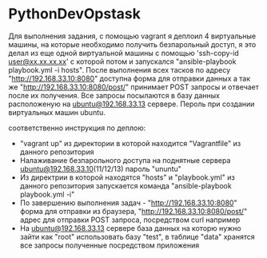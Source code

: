 # PythonDevOpstask

Для выполнения задания, с помощью vagrant я деплоил 4 виртуальные машины, на которые необходимо получить безпарольный доступ, я это делал из еще одной виртуальной машины с помощью 'ssh-copy-id user@xx.xx.xx.xx' с которой потом и запускался "ansible-playbook playbook.yml -i hosts". После выполнения всех тасков по адресу "http://192.168.33.10:8080" доступна форма для отправки данных а так же  "http://192.168.33.10:8080/post/" принимает POST запросы и отвечает после их получения. Все запросы посылаются в базу данных расположеную на ubuntu@192.168.33.13 сервере. Пероль при создании виртуальных машин ubuntu. 

соответственно инструкция по деплою:
- "vagrant up" из директории в которой находится "Vagrantfile" из данного репозитория
- Налаживание безпарольного доступа на поднятные сервера ubuntu@192.168.33.10(11/12/13) пароль "ununtu"
- Из директрии в которой находятся "hosts" и "playbook.yml" из данного репозитория запускается команда "ansible-playbook playbook.yml -i"
- По завершению выполнения задач - "http://192.168.33.10:8080" форма для отправки из браузера, "http://192.168.33.10:8080/post/" адрес для       отправки POST запроса, посредством curl например
- На ubuntu@192.168.33.13 сервере база данных на которю нужно зайти как "root" использовать базу "test", в таблице "data" хранятся все запросы   полученные посредством приложения
